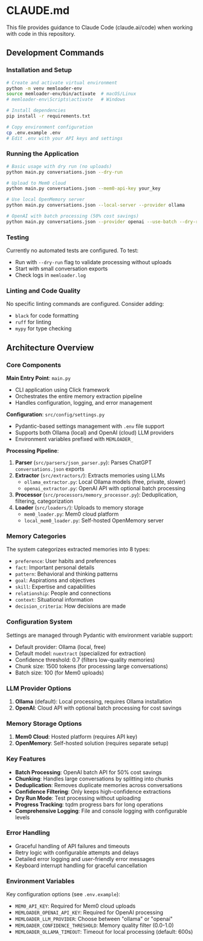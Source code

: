 # CLAUDE.md

This file provides guidance to Claude Code (claude.ai/code) when working with code in this repository.

## Development Commands

### Installation and Setup
```bash
# Create and activate virtual environment
python -m venv memloader-env
source memloader-env/bin/activate  # macOS/Linux
# memloader-env\Scripts\activate   # Windows

# Install dependencies
pip install -r requirements.txt

# Copy environment configuration
cp .env.example .env
# Edit .env with your API keys and settings
```

### Running the Application
```bash
# Basic usage with dry run (no uploads)
python main.py conversations.json --dry-run

# Upload to Mem0 cloud
python main.py conversations.json --mem0-api-key your_key

# Use local OpenMemory server
python main.py conversations.json --local-server --provider ollama

# OpenAI with batch processing (50% cost savings)
python main.py conversations.json --provider openai --use-batch --dry-run
```

### Testing
Currently no automated tests are configured. To test:
- Run with `--dry-run` flag to validate processing without uploads
- Start with small conversation exports
- Check logs in `memloader.log`

### Linting and Code Quality
No specific linting commands are configured. Consider adding:
- `black` for code formatting
- `ruff` for linting
- `mypy` for type checking

## Architecture Overview

### Core Components

**Main Entry Point**: `main.py`
- CLI application using Click framework
- Orchestrates the entire memory extraction pipeline
- Handles configuration, logging, and error management

**Configuration**: `src/config/settings.py`
- Pydantic-based settings management with `.env` file support
- Supports both Ollama (local) and OpenAI (cloud) LLM providers
- Environment variables prefixed with `MEMLOADER_`

**Processing Pipeline**:
1. **Parser** (`src/parsers/json_parser.py`): Parses ChatGPT `conversations.json` exports
2. **Extractor** (`src/extractors/`): Extracts memories using LLMs
   - `ollama_extractor.py`: Local Ollama models (free, private, slower)
   - `openai_extractor.py`: OpenAI API with optional batch processing
3. **Processor** (`src/processors/memory_processor.py`): Deduplication, filtering, categorization
4. **Loader** (`src/loaders/`): Uploads to memory storage
   - `mem0_loader.py`: Mem0 cloud platform
   - `local_mem0_loader.py`: Self-hosted OpenMemory server

### Memory Categories
The system categorizes extracted memories into 8 types:
- `preference`: User habits and preferences
- `fact`: Important personal details
- `pattern`: Behavioral and thinking patterns  
- `goal`: Aspirations and objectives
- `skill`: Expertise and capabilities
- `relationship`: People and connections
- `context`: Situational information
- `decision_criteria`: How decisions are made

### Configuration System
Settings are managed through Pydantic with environment variable support:
- Default provider: Ollama (local, free)
- Default model: `nuextract` (specialized for extraction)
- Confidence threshold: 0.7 (filters low-quality memories)
- Chunk size: 1500 tokens (for processing large conversations)
- Batch size: 100 (for Mem0 uploads)

### LLM Provider Options
1. **Ollama** (default): Local processing, requires Ollama installation
2. **OpenAI**: Cloud API with optional batch processing for cost savings

### Memory Storage Options  
1. **Mem0 Cloud**: Hosted platform (requires API key)
2. **OpenMemory**: Self-hosted solution (requires separate setup)

### Key Features
- **Batch Processing**: OpenAI batch API for 50% cost savings
- **Chunking**: Handles large conversations by splitting into chunks
- **Deduplication**: Removes duplicate memories across conversations
- **Confidence Filtering**: Only keeps high-confidence extractions
- **Dry Run Mode**: Test processing without uploading
- **Progress Tracking**: tqdm progress bars for long operations
- **Comprehensive Logging**: File and console logging with configurable levels

### Error Handling
- Graceful handling of API failures and timeouts
- Retry logic with configurable attempts and delays
- Detailed error logging and user-friendly error messages
- Keyboard interrupt handling for graceful cancellation

### Environment Variables
Key configuration options (see `.env.example`):
- `MEM0_API_KEY`: Required for Mem0 cloud uploads
- `MEMLOADER_OPENAI_API_KEY`: Required for OpenAI processing
- `MEMLOADER_LLM_PROVIDER`: Choose between "ollama" or "openai"
- `MEMLOADER_CONFIDENCE_THRESHOLD`: Memory quality filter (0.0-1.0)
- `MEMLOADER_OLLAMA_TIMEOUT`: Timeout for local processing (default: 600s)